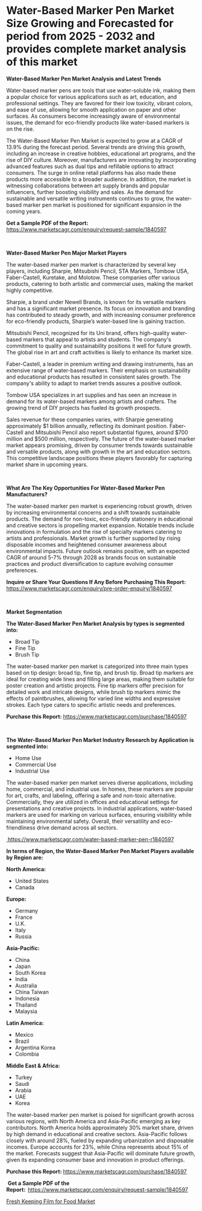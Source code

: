 <p><h1>Water-Based Marker Pen Market Size Growing and Forecasted for period from 2025 - 2032 and provides complete market analysis of this market</h1></p><p><strong>Water-Based Marker Pen Market Analysis and Latest Trends</strong></p>
<p><p>Water-based marker pens are tools that use water-soluble ink, making them a popular choice for various applications such as art, education, and professional settings. They are favored for their low toxicity, vibrant colors, and ease of use, allowing for smooth application on paper and other surfaces. As consumers become increasingly aware of environmental issues, the demand for eco-friendly products like water-based markers is on the rise.</p><p>The Water-Based Marker Pen Market is expected to grow at a CAGR of 13.9% during the forecast period. Several trends are driving this growth, including an increase in creative hobbies, educational art programs, and the rise of DIY culture. Moreover, manufacturers are innovating by incorporating advanced features such as dual tips and refillable options to attract consumers. The surge in online retail platforms has also made these products more accessible to a broader audience. In addition, the market is witnessing collaborations between art supply brands and popular influencers, further boosting visibility and sales. As the demand for sustainable and versatile writing instruments continues to grow, the water-based marker pen market is positioned for significant expansion in the coming years.</p></p>
<p><strong>Get a Sample PDF of the Report:&nbsp;</strong> <a href="https://www.marketscagr.com/enquiry/request-sample/1840597?utm_campaign=2480&utm_medium=2&utm_source=Github&utm_content=ia&utm_term=05042025&utm_id=water-based-marker-pen">https://www.marketscagr.com/enquiry/request-sample/1840597</a></p>
<p>&nbsp;</p>
<p><strong>Water-Based Marker Pen Major Market Players</strong></p>
<p><p>The water-based marker pen market is characterized by several key players, including Sharpie, Mitsubishi Pencil, STA Markers, Tombow USA, Faber-Castell, Kuretake, and Molotow. These companies offer various products, catering to both artistic and commercial uses, making the market highly competitive.</p><p>Sharpie, a brand under Newell Brands, is known for its versatile markers and has a significant market presence. Its focus on innovation and branding has contributed to steady growth, and with increasing consumer preference for eco-friendly products, Sharpie’s water-based line is gaining traction.</p><p>Mitsubishi Pencil, recognized for its Uni brand, offers high-quality water-based markers that appeal to artists and students. The company's commitment to quality and sustainability positions it well for future growth. The global rise in art and craft activities is likely to enhance its market size.</p><p>Faber-Castell, a leader in premium writing and drawing instruments, has an extensive range of water-based markers. Their emphasis on sustainability and educational products has resulted in consistent sales growth. The company's ability to adapt to market trends assures a positive outlook.</p><p>Tombow USA specializes in art supplies and has seen an increase in demand for its water-based markers among artists and crafters. The growing trend of DIY projects has fueled its growth prospects.</p><p>Sales revenue for these companies varies, with Sharpie generating approximately $1 billion annually, reflecting its dominant position. Faber-Castell and Mitsubishi Pencil also report substantial figures, around $700 million and $500 million, respectively. The future of the water-based marker market appears promising, driven by consumer trends towards sustainable and versatile products, along with growth in the art and education sectors. This competitive landscape positions these players favorably for capturing market share in upcoming years.</p></p>
<p>&nbsp;</p>
<p><strong>What Are The Key Opportunities For Water-Based Marker Pen Manufacturers?</strong></p>
<p><p>The water-based marker pen market is experiencing robust growth, driven by increasing environmental concerns and a shift towards sustainable products. The demand for non-toxic, eco-friendly stationery in educational and creative sectors is propelling market expansion. Notable trends include innovations in formulation and the rise of specialty markers catering to artists and professionals. Market growth is further supported by rising disposable incomes and heightened consumer awareness about environmental impacts. Future outlook remains positive, with an expected CAGR of around 5-7% through 2028 as brands focus on sustainable practices and product diversification to capture evolving consumer preferences.</p></p>
<p><strong>Inquire or Share Your Questions If Any Before Purchasing This Report:</strong> <a href="https://www.marketscagr.com/enquiry/pre-order-enquiry/1840597?utm_campaign=2480&utm_medium=2&utm_source=Github&utm_content=ia&utm_term=05042025&utm_id=water-based-marker-pen">https://www.marketscagr.com/enquiry/pre-order-enquiry/1840597</a></p>
<p>&nbsp;</p>
<p><strong>Market Segmentation</strong></p>
<p><strong>The Water-Based Marker Pen Market Analysis by types is segmented into:</strong></p>
<p><ul><li>Broad Tip</li><li>Fine Tip</li><li>Brush Tip</li></ul></p>
<p><p>The water-based marker pen market is categorized into three main types based on tip design: broad tip, fine tip, and brush tip. Broad tip markers are ideal for creating wide lines and filling large areas, making them suitable for poster creation and artistic projects. Fine tip markers offer precision for detailed work and intricate designs, while brush tip markers mimic the effects of paintbrushes, allowing for varied line widths and expressive strokes. Each type caters to specific artistic needs and preferences.</p></p>
<p><strong>Purchase this Report:&nbsp;</strong><a href="https://www.marketscagr.com/purchase/1840597?utm_campaign=2480&utm_medium=2&utm_source=Github&utm_content=ia&utm_term=05042025&utm_id=water-based-marker-pen">https://www.marketscagr.com/purchase/1840597</a></p>
<p>&nbsp;</p>
<p><strong>The Water-Based Marker Pen Market Industry Research by Application is segmented into:</strong></p>
<p><ul><li>Home Use</li><li>Commercial Use</li><li>Industrial Use</li></ul></p>
<p><p>The water-based marker pen market serves diverse applications, including home, commercial, and industrial use. In homes, these markers are popular for art, crafts, and labeling, offering a safe and non-toxic alternative. Commercially, they are utilized in offices and educational settings for presentations and creative projects. In industrial applications, water-based markers are used for marking on various surfaces, ensuring visibility while maintaining environmental safety. Overall, their versatility and eco-friendliness drive demand across all sectors.</p></p>
<p><a href="https://www.marketscagr.com/water-based-marker-pen-r1840597?utm_campaign=2480&utm_medium=2&utm_source=Github&utm_content=ia&utm_term=05042025&utm_id=water-based-marker-pen">&nbsp;https://www.marketscagr.com/water-based-marker-pen-r1840597</a></p>
<p><strong>In terms of Region, the Water-Based Marker Pen Market Players available by Region are:</strong></p>
<p>
    <p> <strong> North America: </strong>
        <ul>
            <li>United States</li>
            <li>Canada</li>
        </ul>
        </p> 
    <p> <strong> Europe: </strong>
        <ul>
            <li>Germany</li>
            <li>France</li>
            <li>U.K.</li>
            <li>Italy</li>
            <li>Russia</li>
        </ul>
        </p> 
    <p> <strong> Asia-Pacific: </strong>
        <ul>
            <li>China</li>
            <li>Japan</li>
            <li>South Korea</li>
            <li>India</li>
            <li>Australia</li>
            <li>China Taiwan</li>
            <li>Indonesia</li>
            <li>Thailand</li>
            <li>Malaysia</li>
        </ul>
        </p> 
    <p> <strong> Latin America: </strong>
        <ul>
            <li>Mexico</li>
            <li>Brazil</li>
            <li>Argentina Korea</li>
            <li>Colombia</li>
        </ul>
        </p> 
    <p> <strong> Middle East & Africa: </strong>
        <ul>
            <li>Turkey</li>
            <li>Saudi</li>
            <li>Arabia</li>
            <li>UAE</li>
            <li>Korea</li>
        </ul>
    </p>
    </p>
<p><p>The water-based marker pen market is poised for significant growth across various regions, with North America and Asia-Pacific emerging as key contributors. North America holds approximately 30% market share, driven by high demand in educational and creative sectors. Asia-Pacific follows closely with around 28%, fueled by expanding urbanization and disposable incomes. Europe accounts for 23%, while China represents about 15% of the market. Forecasts suggest that Asia-Pacific will dominate future growth, given its expanding consumer base and innovation in product offerings.</p></p>
<p><strong>Purchase this Report: </strong><a href="https://www.marketscagr.com/purchase/1840597?utm_campaign=2480&utm_medium=2&utm_source=Github&utm_content=ia&utm_term=05042025&utm_id=water-based-marker-pen">https://www.marketscagr.com/purchase/1840597</a></p>
<p>&nbsp;<strong>Get a Sample PDF of the Report:&nbsp;&nbsp;</strong><a href="https://www.marketscagr.com/enquiry/request-sample/1840597?utm_campaign=2480&utm_medium=2&utm_source=Github&utm_content=ia&utm_term=05042025&utm_id=water-based-marker-pen">https://www.marketscagr.com/enquiry/request-sample/1840597</a></p>
<p><strong></strong></p>
<p><p><a href="https://github.com/pelahotayabe/Market-Research-Report-List-1/blob/main/fresh-keeping-film-for-food-market.md?utm_campaign=2480&utm_medium=2&utm_source=Github&utm_content=ia&utm_term=05042025&utm_id=water-based-marker-pen">Fresh Keeping Film for Food Market</a></p></p>